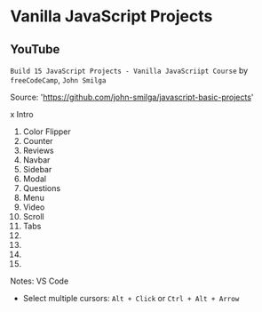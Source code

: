 # Vanilla JavaScript Projects


## YouTube

`Build 15 JavaScript Projects - Vanilla JavaScriipt Course` by `freeCodeCamp`, `John Smilga`

Source: 'https://github.com/john-smilga/javascript-basic-projects'

x Intro
01. Color Flipper
02. Counter
03. Reviews
04. Navbar
05. Sidebar
06. Modal
07. Questions
08. Menu
09. Video
10. Scroll
11. Tabs
12.
13.
14.
15.

Notes:
VS Code
* Select multiple cursors: `Alt + Click` or `Ctrl + Alt + Arrow`